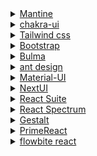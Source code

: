 <details>
  <summary><a href="https://Mantine.dev">Mantine</a></summary>
</details>

<details>
  <summary><a href="https://chakra-ui.com/">chakra-ui</a></summary>
</details>
<details>
  <summary><a href="https://tailwindcss.com/">Tailwind css</a></summary>
</details>
<details>
  <summary><a href="https://getbootstrap.com/">Bootstrap</a></summary>
</details>
<details>
  <summary><a href="https://bulma.io/">Bulma</a></summary>
</details>

<details>
  <summary><a href="https://ant.design/">ant design</a></summary>
</details>

<details>
  <summary><a href="https://mui.com/material-ui/">Material-UI</a></summary>
</details>

<details>
  <summary><a href="https://nextui.org/">NextUI</a></summary>
</details>

<details>
  <summary><a href="https://rsuitejs.com/">React Suite</a></summary>
</details>

<details>
  <summary><a href="https://react-spectrum.adobe.com/">React Spectrum</a></summary>
</details>

<details>
  <summary><a href="https://gestalt.pinterest.systems/home">Gestalt</a></summary>
</details>

<details>
  <summary><a href="https://primereact.org/">PrimeReact</a></summary>
</details>

<details>
  <summary><a href="https://flowbite-react.com">flowbite react</a></summary>
   <a href="https://flowbite.com/">flowbite</a>
</details>



